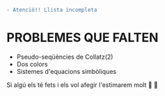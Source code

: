 ```diff
- Atenció!! Llista incompleta
```
# PROBLEMES QUE FALTEN
- Pseudo-seqüències de Collatz(2)
- Dos colors
- Sistemes d'equacions simbòliques

Si algú els té fets i els vol afegir l'estimarem molt :purple_heart: :yellow_heart:
